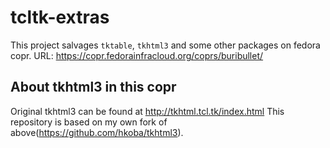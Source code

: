 # tcltk-extras

This project salvages `tktable`, `tkhtml3` and some other packages
on fedora copr. URL: https://copr.fedorainfracloud.org/coprs/buribullet/

## About tkhtml3 in this copr

Original tkhtml3 can be found at http://tkhtml.tcl.tk/index.html
This repository is based on my own fork of above(https://github.com/hkoba/tkhtml3).
